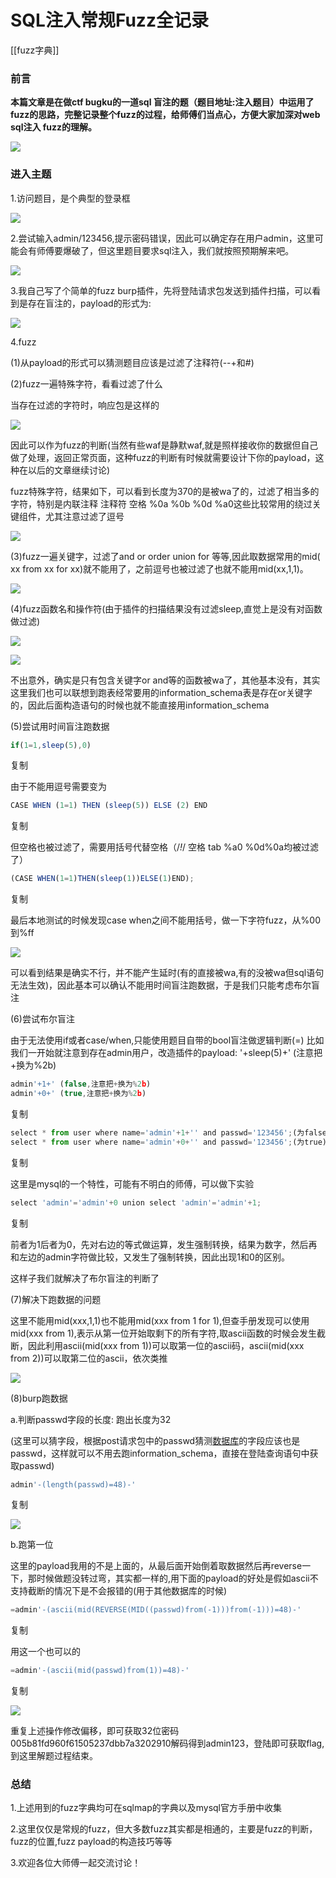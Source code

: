 # SQL注入常规Fuzz全记录
[[fuzz字典]]
### **前言**

**本篇文章是在做ctf bugku的一道sql 盲注的题（题目地址:注入题目）中运用了fuzz的思路，完整记录整个fuzz的过程，给师傅们当点心，方便大家加深对web sql注入 fuzz的理解。**

![](https://ask.qcloudimg.com/http-save/yehe-1268449/rrzu3pndd7.jpeg)

### **进入主题**

1.访问题目，是个典型的登录框

![](https://ask.qcloudimg.com/http-save/yehe-1268449/uuauh9tggh.jpeg)

2.尝试输入admin/123456,提示密码错误，因此可以确定存在用户admin，这里可能会有师傅要爆破了，但这里题目要求sql注入，我们就按照预期解来吧。

![](https://ask.qcloudimg.com/http-save/yehe-1268449/1wijqep8cl.jpeg)

3.我自己写了个简单的fuzz burp插件，先将登陆请求包发送到插件扫描，可以看到是存在盲注的，payload的形式为:

![](https://ask.qcloudimg.com/http-save/yehe-1268449/gcctwgeccv.jpeg)

4.fuzz

(1)从payload的形式可以猜测题目应该是过滤了注释符(--+和#)

(2)fuzz一遍特殊字符，看看过滤了什么

当存在过滤的字符时，响应包是这样的

![](https://ask.qcloudimg.com/http-save/yehe-1268449/hl1o7wbjun.jpeg)

因此可以作为fuzz的判断(当然有些waf是静默waf,就是照样接收你的数据但自己做了处理，返回正常页面，这种fuzz的判断有时候就需要设计下你的payload，这种在以后的文章继续讨论)

fuzz特殊字符，结果如下，可以看到长度为370的是被wa了的，过滤了相当多的字符，特别是内联注释 注释符 空格 %0a %0b %0d %a0这些比较常用的绕过关键组件，尤其注意过滤了逗号

![](https://ask.qcloudimg.com/http-save/yehe-1268449/wp39rtg4pv.jpeg)

(3)fuzz一遍关键字，过滤了and or order union for 等等,因此取数据常用的mid( xx from xx for xx)就不能用了，之前逗号也被过滤了也就不能用mid(xx,1,1)。

![](https://ask.qcloudimg.com/http-save/yehe-1268449/zy1ron5zkk.jpeg)

(4)fuzz函数名和操作符(由于插件的扫描结果没有过滤sleep,直觉上是没有对函数做过滤)

![](https://ask.qcloudimg.com/http-save/yehe-1268449/z5gy5hj1sp.jpeg)

![](https://ask.qcloudimg.com/http-save/yehe-1268449/zx2qad5zrx.jpeg)

不出意外，确实是只有包含关键字or and等的函数被wa了，其他基本没有，其实这里我们也可以联想到跑表经常要用的information_schema表是存在or关键字的，因此后面构造语句的时候也就不能直接用information_schema

(5)尝试用时间盲注跑数据

```javascript
if(1=1,sleep(5),0)
```

复制

由于不能用逗号需要变为

```javascript
CASE WHEN (1=1) THEN (sleep(5)) ELSE (2) END
```

复制

但空格也被过滤了，需要用括号代替空格（/_!_/ 空格 tab %a0 %0d%0a均被过滤了）

```javascript
(CASE WHEN(1=1)THEN(sleep(1))ELSE(1)END);
```

复制

最后本地测试的时候发现case when之间不能用括号，做一下字符fuzz，从%00到%ff

![](https://ask.qcloudimg.com/http-save/yehe-1268449/xqnvtjd10c.jpeg)

可以看到结果是确实不行，并不能产生延时(有的直接被wa,有的没被wa但sql语句无法生效)，因此基本可以确认不能用时间盲注跑数据，于是我们只能考虑布尔盲注

(6)尝试布尔盲注

由于无法使用if或者case/when,只能使用题目自带的bool盲注做逻辑判断(=) 比如我们一开始就注意到存在admin用户，改造插件的payload: '+sleep(5)+' (注意把+换为%2b)

```javascript
admin'+1+' (false,注意把+换为%2b)
admin'+0+' (true,注意把+换为%2b)
```

复制

```javascript
select * from user where name='admin'+1+'' and passwd='123456';(为false) ==>提示用户名错误
select * from user where name='admin'+0+'' and passwd='123456';(为true) ==>提示密码错误
```

复制

这里是mysql的一个特性，可能有不明白的师傅，可以做下实验

```javascript
select 'admin'='admin'+0 union select 'admin'='admin'+1;
```

复制

前者为1后者为0，先对右边的等式做运算，发生强制转换，结果为数字，然后再和左边的admin字符做比较，又发生了强制转换，因此出现1和0的区别。

这样子我们就解决了布尔盲注的判断了

(7)解决下跑数据的问题

这里不能用mid(xxx,1,1)也不能用mid(xxx from 1 for 1),但查手册发现可以使用mid(xxx from 1),表示从第一位开始取剩下的所有字符,取ascii函数的时候会发生截断，因此利用ascii(mid(xxx from 1))可以取第一位的ascii码，ascii(mid(xxx from 2))可以取第二位的ascii，依次类推

![](https://ask.qcloudimg.com/http-save/yehe-1268449/6yzcarh8b0.jpeg)

(8)burp跑数据

a.判断passwd字段的长度: 跑出长度为32

(这里可以猜字段，根据post请求包中的passwd猜测[数据库](https://cloud.tencent.com/solution/database?from_column=20065&from=20065)的字段应该也是passwd，这样就可以不用去跑information_schema，直接在登陆查询语句中获取passwd)

```javascript
admin'-(length(passwd)=48)-'
```

复制

![](https://ask.qcloudimg.com/http-save/yehe-1268449/yml9p7xq60.jpeg)

b.跑第一位

这里的payload我用的不是上面的，从最后面开始倒着取数据然后再reverse一下，那时候做题没转过弯，其实都一样的,用下面的payload的好处是假如ascii不支持截断的情况下是不会报错的(用于其他数据库的时候)

```javascript
=admin'-(ascii(mid(REVERSE(MID((passwd)from(-1)))from(-1)))=48)-'
```

复制

用这一个也可以的

```javascript
=admin'-(ascii(mid(passwd)from(1))=48)-'
```

复制

![](https://ask.qcloudimg.com/http-save/yehe-1268449/rifxwqv67c.jpeg)

重复上述操作修改偏移，即可获取32位密码005b81fd960f61505237dbb7a3202910解码得到admin123，登陆即可获取flag,到这里解题过程结束。

### **总结**

1.上述用到的fuzz字典均可在sqlmap的字典以及mysql官方手册中收集

2.这里仅仅是常规的fuzz，但大多数fuzz其实都是相通的，主要是fuzz的判断，fuzz的位置,fuzz payload的构造技巧等等

3.欢迎各位大师傅一起交流讨论！